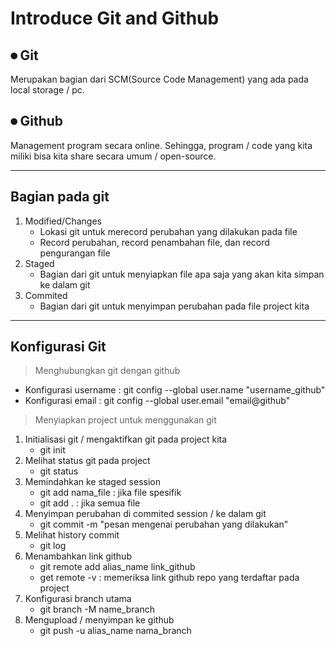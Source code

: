 # Introduce Git and Github
## ⏺ Git
Merupakan bagian dari SCM(Source Code Management) yang ada pada local storage / pc.

## ⏺ Github
Management program secara online. Sehingga, program / code yang kita miliki bisa kita share secara umum / open-source.

---
## Bagian pada git
1. Modified/Changes
   * Lokasi git untuk merecord perubahan yang dilakukan pada file
   * Record perubahan, record penambahan file, dan record pengurangan file
2. Staged
   * Bagian dari git untuk menyiapkan file apa saja yang akan kita simpan ke dalam git
3. Commited
   * Bagian dari git untuk menyimpan perubahan pada file project kita

---
## Konfigurasi Git
>Menghubungkan git dengan github
- Konfigurasi username : git config --global user.name "username_github"
- Konfigurasi email : git config --global user.email "email@github"

>Menyiapkan project untuk menggunakan git
1. Initialisasi git / mengaktifkan git pada project kita
   - git init
2. Melihat status git pada project
   - git status
3. Memindahkan ke staged session
   - git add nama_file : jika file spesifik
   - git add . : jika semua file
4. Menyimpan perubahan di commited session / ke dalam git
   - git commit -m "pesan mengenai perubahan yang dilakukan"
5. Melihat history commit
   - git log
6. Menambahkan link github
   - git remote add alias_name link_github
   - get remote -v : memeriksa link github repo yang terdaftar pada project
7. Konfigurasi branch utama
   - git branch -M name_branch
8. Mengupload / menyimpan ke github
   - git push -u alias_name nama_branch